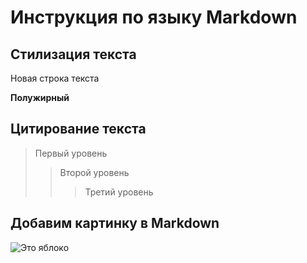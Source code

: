 # Инструкция по языку Markdown

## Стилизация текста

Новая строка текста

**Полужирный**

## Цитирование текста
> Первый уровень
>> Второй уровень
>>> Третий уровень

## Добавим картинку в Markdown
![Это яблоко](apple.jpg)